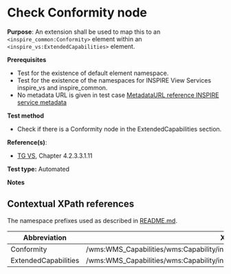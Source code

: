 # Check Conformity node

**Purpose**: An extension shall be used to map this to an `<inspire_common:Conformity>` element within an ` <inspire_vs:ExtendedCapabilities>` element.

**Prerequisites**

* Test for the existence of default element namespace.
* Test for the existence of the namespaces for INSPIRE View Services inspire_vs and inspire_common.
* No metadata URL is given in test case [MetadataURL reference INSPIRE service metadata](metadataurl-reference-inspire-service-metadata.md)

**Test method**

* Check if there is a Conformity node in the ExtendedCapabilities section.

**Reference(s)**:
* [TG VS](README.md#ref_TG_VS), Chapter 4.2.3.3.1.11

**Test type:** Automated

**Notes**

## Contextual XPath references

The namespace prefixes used as described in [README.md](README.md#namespaces).

Abbreviation                                               |  XPath expression
---------------------------------------------------------- | -------------------------------------------------------------------------
Conformity <a name="Conformity"></a> | /wms:WMS_Capabilities/wms:Capability/inspire_vs:ExtendedCapabilities/inspire_common:Conformity
ExtendedCapabilities <a name="ExtendedCapabilities"></a> | /wms:WMS_Capabilities/wms:Capability/inspire_vs:ExtendedCapabilities
